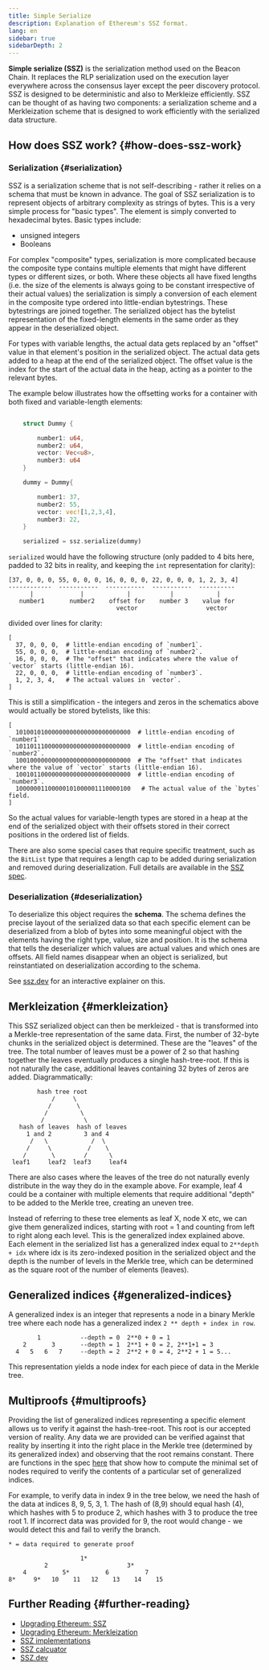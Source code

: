 ```yaml
---
title: Simple Serialize
description: Explanation of Ethereum's SSZ format.
lang: en
sidebar: true
sidebarDepth: 2
---
```


**Simple serialize (SSZ)** is the serialization method used on the Beacon Chain. It replaces the RLP serialization used on the execution layer everywhere across the consensus layer except the peer discovery protocol. SSZ is designed to be deterministic and also to Merkleize efficiently. SSZ can be thought of as having two components: a serialization scheme and a Merkleization scheme that is designed to work efficiently with the serialized data structure.

## How does SSZ work? {#how-does-ssz-work}

### Serialization {#serialization}

SSZ is a serialization scheme that is not self-describing - rather it relies on a schema that must be known in advance. The goal of SSZ serialization is to represent objects of arbitrary complexity as strings of bytes. This is a very simple process for "basic types". The element is simply converted to hexadecimal bytes. Basic types include:

- unsigned integers
- Booleans

For complex "composite" types, serialization is more complicated because the composite type contains multiple elements that might have different types or different sizes, or both. Where these objects all have fixed lengths (i.e. the size of the elements is always going to be constant irrespective of their actual values) the serialization is simply a conversion of each element in the composite type ordered into little-endian bytestrings. These bytestrings are joined together. The serialized object has the bytelist representation of the fixed-length elements in the same order as they appear in the deserialized object.

For types with variable lengths, the actual data gets replaced by an "offset" value in that element's position in the serialized object. The actual data gets added to a heap at the end of the serialized object. The offset value is the index for the start of the actual data in the heap, acting as a pointer to the relevant bytes.

The example below illustrates how the offsetting works for a container with both fixed and variable-length elements:

```Rust

    struct Dummy {

        number1: u64,
        number2: u64,
        vector: Vec<u8>,
        number3: u64
    }

    dummy = Dummy{

        number1: 37,
        number2: 55,
        vector: vec![1,2,3,4],
        number3: 22,
    }

    serialized = ssz.serialize(dummy)

```

`serialized` would have the following structure (only padded to 4 bits here, padded to 32 bits in reality, and keeping the `int` representation for clarity):

```
[37, 0, 0, 0, 55, 0, 0, 0, 16, 0, 0, 0, 22, 0, 0, 0, 1, 2, 3, 4]
------------  -----------  -----------  -----------  ----------
      |             |            |           |            |
   number1       number2    offset for    number 3    value for
                              vector                   vector

```

divided over lines for clarity:

```
[
  37, 0, 0, 0,  # little-endian encoding of `number1`.
  55, 0, 0, 0,  # little-endian encoding of `number2`.
  16, 0, 0, 0,  # The "offset" that indicates where the value of `vector` starts (little-endian 16).
  22, 0, 0, 0,  # little-endian encoding of `number3`.
  1, 2, 3, 4,   # The actual values in `vector`.
]
```

This is still a simplification - the integers and zeros in the schematics above would actually be stored bytelists, like this:

```
[
  10100101000000000000000000000000  # little-endian encoding of `number1`
  10110111000000000000000000000000  # little-endian encoding of `number2`.
  10010000000000000000000000000000  # The "offset" that indicates where the value of `vector` starts (little-endian 16).
  10010110000000000000000000000000  # little-endian encoding of `number3`.
  10000001100000101000001110000100   # The actual value of the `bytes` field.
]
```

So the actual values for variable-length types are stored in a heap at the end of the serialized object with their offsets stored in their correct positions in the ordered list of fields.

There are also some special cases that require specific treatment, such as the `BitList` type that requires a length cap to be added during serialization and removed during deserialization. Full details are available in the [SSZ spec](https://github.com/ethereum/consensus-specs/blob/dev/ssz/simple-serialize.md).

### Deserialization {#deserialization}

To deserialize this object requires the <b>schema</b>. The schema defines the precise layout of the serialized data so that each specific element can be deserialized from a blob of bytes into some meaningful object with the elements having the right type, value, size and position. It is the schema that tells the deserializer which values are actual values and which ones are offsets. All field names disappear when an object is serialized, but reinstantiated on deserialization according to the schema.

See [ssz.dev](https://www.ssz.dev/overview) for an interactive explainer on this.

## Merkleization {#merkleization}

This SSZ serialized object can then be merkleized - that is transformed into a Merkle-tree representation of the same data. First, the number of 32-byte chunks in the serialized object is determined. These are the "leaves" of the tree. The total number of leaves must be a power of 2 so that hashing together the leaves eventually produces a single hash-tree-root. If this is not naturally the case, additional leaves containing 32 bytes of zeros are added. Diagrammatically:

```
        hash tree root
            /     \
           /       \
          /         \
         /           \
   hash of leaves  hash of leaves
     1 and 2         3 and 4
      /   \            /  \
     /     \          /    \
    /       \        /      \
 leaf1     leaf2  leaf3     leaf4
```

There are also cases where the leaves of the tree do not naturally evenly distribute in the way they do in the example above. For example, leaf 4 could be a container with multiple elements that require additional "depth" to be added to the Merkle tree, creating an uneven tree.

Instead of referring to these tree elements as leaf X, node X etc, we can give them generalized indices, starting with root = 1 and counting from left to right along each level. This is the generalized index explained above. Each element in the serialized list has a generalized index equal to `2**depth + idx` where idx is its zero-indexed position in the serialized object and the depth is the number of levels in the Merkle tree, which can be determined as the square root of the number of elements (leaves).

## Generalized indices {#generalized-indices}

A generalized index is an integer that represents a node in a binary Merkle tree where each node has a generalized index `2 ** depth + index in row`.

```
        1           --depth = 0  2**0 + 0 = 1
    2       3       --depth = 1  2**1 + 0 = 2, 2**1+1 = 3
  4   5   6   7     --depth = 2  2**2 + 0 = 4, 2**2 + 1 = 5...

```

This representation yields a node index for each piece of data in the Merkle tree.

## Multiproofs {#multiproofs}

Providing the list of generalized indices representing a specific element allows us to verify it against the hash-tree-root. This root is our accepted version of reality. Any data we are provided can be verified against that reality by inserting it into the right place in the Merkle tree (determined by its generalized index) and observing that the root remains constant. There are functions in the spec [here](https://github.com/ethereum/consensus-specs/blob/dev/ssz/merkle-proofs.md#merkle-multiproofs) that show how to compute the minimal set of nodes required to verify the contents of a particular set of generalized indices.

For example, to verify data in index 9 in the tree below, we need the hash of the data at indices 8, 9, 5, 3, 1.
The hash of (8,9) should equal hash (4), which hashes with 5 to produce 2, which hashes with 3 to produce the tree root 1. If incorrect data was provided for 9, the root would change - we would detect this and fail to verify the branch.

```
* = data required to generate proof

                    1*
          2                      3*
    4          5*          6          7
8*     9*   10    11   12    13    14    15

```

## Further Reading {#further-reading}

- [Upgrading Ethereum: SSZ](https://eth2book.info/altair/part2/building_blocks/ssz)
- [Upgrading Ethereum: Merkleization](https://eth2book.info/altair/part2/building_blocks/merkleization)
- [SSZ implementations](https://github.com/ethereum/consensus-specs/issues/2138)
- [SSZ calcuator](https://simpleserialize.com/)
- [SSZ.dev](https://www.ssz.dev/)
